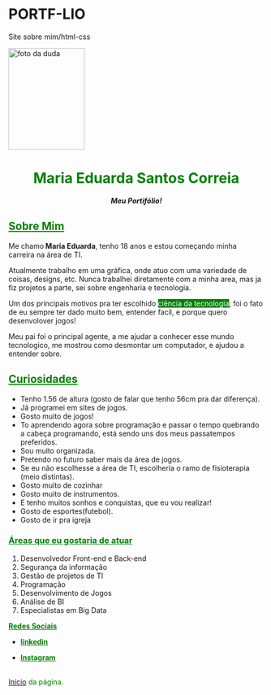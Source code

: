 # PORTF-LIO
Site sobre mim/html-css

<!DOCTYPE html>
<html lang="pt-br">
    <head>
        <meta charset="UTF-8">
        <meta name="viewport" content="width=device-width, initial-sacle=1.0">
        <div class="contenedor-img"></div>
        <title>Portfólio Maria Eduarda</title>
    </head>
    <body>
        <a name="topo"></a>
        <div>
        <img src="foto.jpg" alt="foto da duda" width="150" height="200"> <!--- adicionei foto--->
            <p>
            <h1><font color="green"><center>Maria Eduarda Santos Correia</center></font></h1>
            <p><center><strong><em><font color="black"></font> Meu Portifólio!</font></em></strong></center></p>
            <p><h2><font color="green"><ins>Sobre Mim</ins></font></h2></p>
        </div>
<p> Me chamo<strong> Maria Eduarda</strong>, tenho 18 anos e estou começando minha carreira na área de TI.</p>

<div>
  <p> Atualmente trabalho em uma gráfica, onde atuo com uma variedade de coisas, designs, etc. Nunca trabalhei diretamente com a minha area, mas ja fiz projetos a parte, sei sobre engenharia e tecnologia.  </p>
<p> Um dos principais motivos pra ter escolhido <mark style=background-color:green color:lightgreen><font color="white">ciência da tecnologia</font></mark>, foi o fato de eu sempre ter dado muito bem, entender facil, e porque quero desenvolover jogos!</p>
<div>
      Meu pai foi o principal agente, a me ajudar a conhecer esse mundo tecnologico, me mostrou como desmontar um computador, e ajudou a entender sobre.
   </p>
</div>
<h2><font color="green"><ins>Curiosidades</ins></font></h2><!---Muda a cor da fonte --->
<div> 
    <ul><!---Lista Desordenada--->
        <li>Tenho 1.56 de altura (gosto de falar que tenho 56cm pra dar diferença).</li>
        <li>Já programei em sites de jogos.</li>
        <li>Gosto muito de jogos!</li>
        <li>To aprendendo agora sobre programação e passar o tempo quebrando a cabeça programando, está sendo uns dos meus passatempos preferidos.</li>
        <li>Sou muito organizada.</li>
        <li>Pretendo no futuro saber mais da área de jogos.</li>
        <li>Se eu não escolhesse a área de TI, escolheria o ramo de fisioterapia (meio distintas).</li>
        <li>Gosto muito de cozinhar</li>
        <li>Gosto muito de instrumentos.</li>
        <li>E tenho muitos sonhos e conquistas, que eu vou realizar!</li>
        <li>Gosto de esportes(futebol).</li>
        <li>Gosto de ir pra igreja</li>
    </ul>
   <div>
    <h3><font color="green"><ins>Áreas que eu gostaria de atuar</ins></font></h3>
    <ol><!---Lista Ordenada--->
       <li>Desenvolvedor Front-end e Back-end</li>
       <li>Segurança da informação</li>
       <li>Gestão de projetos de TI</li>
       <li>Programação</li>
       <li>Desenvolvimento de Jogos</li>
       <li>Análise de BI</li>
       <li>Especialistas em Big Data</li>
    </ol>
</div>
<section>
   <div>
</h4><font color="green"><ins><strong>Redes Sociais</strong></ins></font></h4>
<ul><!---Lista Desordenada--->
<li><p><strong><a href="http://linkedin.com/in/maria-correia-958705266"><font color="green"><ins>linkedin</ins></font></strong></p></li>
<li><p><strong><a href="https://www.instagram.com/mand.xz?igsh=Mndqc3ZmdXRjbnI4&utm_source=qr"><font color="green"><ins>Instagram</ins></font></strong></p></li>

</ul>
   </div>
</section>

<div>
<br>
<ins><font color="green"><a href="#topo">Inicio</a> da página.</font></ins>
</html>
